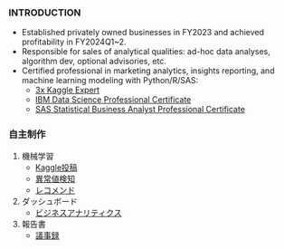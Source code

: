 ### INTRODUCTION
* Established privately owned businesses in FY2023 and achieved profitability in FY2024Q1~2.
* Responsible for sales of analytical qualities: ad-hoc data analyses, algorithm dev, optional advisories, etc.
* Certified professional in marketing analytics, insights reporting, and machine learning modeling with Python/R/SAS:
  * [3x Kaggle Expert](https://drive.google.com/file/d/18UZ3es4fOTga2hnHX6YnxwhDQPHHFZ-n/view)
  * [IBM Data Science Professional Certificate](https://www.credly.com/badges/c401bae6-9e5c-4071-8301-871a4283e4b2)
  * [SAS Statistical Business Analyst Professional Certificate](https://www.credly.com/badges/91f1e7d7-33d0-4893-a55e-2270c40e5055)

### 自主制作
1. 機械学習
    * [Kaggle投稿](https://github.com/Satoru-Shibata-JPN/Kaggle/blob/main/README.md)
    * [異常値検知](https://github.com/Satoru-Shibata-JPN/AnomalyDetection/blob/main/README.md)
    * [レコメンド](https://github.com/Satoru-Shibata-JPN/Recommendation/blob/main/README.md)
1. ダッシュボード
    * [ビジネスアナリティクス](https://github.com/Satoru-Shibata-JPN/BusinessAnalytics/blob/main/README.md)
1. 報告書
    * [議事録](https://github.com/Satoru-Shibata-JPN/Minutes/blob/main/README.md)
